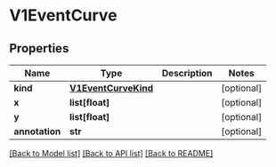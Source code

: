 # V1EventCurve

## Properties
Name | Type | Description | Notes
------------ | ------------- | ------------- | -------------
**kind** | [**V1EventCurveKind**](V1EventCurveKind.md) |  | [optional] 
**x** | **list[float]** |  | [optional] 
**y** | **list[float]** |  | [optional] 
**annotation** | **str** |  | [optional] 

[[Back to Model list]](../README.md#documentation-for-models) [[Back to API list]](../README.md#documentation-for-api-endpoints) [[Back to README]](../README.md)


